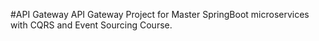 #API Gateway
API Gateway Project for Master SpringBoot microservices with CQRS and Event Sourcing Course.